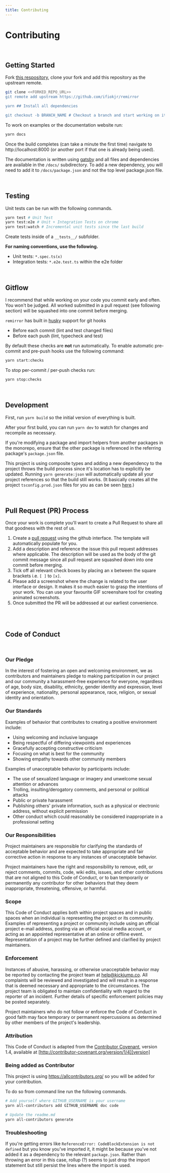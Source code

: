 ```yaml
---
title: Contributing
---
```


# Contributing

<br />

## Getting Started

Fork [this respository][repo], clone your fork and add this repository as the upstream remote.

```bash
git clone <<FORKED_REPO_URL>>
git remote add upstream https://github.com/ifiokjr/remirror

yarn ## Install all dependencies

git checkout -b BRANCH_NAME # Checkout a branch and start working on it
```

To work on examples or the documentation website run:

```bash
yarn docs
```

Once the build completes (can take a minute the first time) navigate to http://localhost:8000 (or another port if that one is already being used).

The documentation is written using [gatsby] and all files and dependencies are available in the `/docs/` subdirectory. To add a new dependency, you will need to add it to `/docs/package.json` and not the top level package.json file.

<br />

## Testing

Unit tests can be run with the following commands.

```bash
yarn test # Unit Test
yarn test:e2e # Unit + Integration Tests on chrome
yarn test:watch # Incremental unit tests since the last build
```

Create tests inside of a `__tests__/` subfolder.

**For naming conventions, use the following.**

- Unit tests: `*.spec.ts(x)`
- Integration tests: `*.e2e.test.ts` within the e2e folder

<br />

## Gitflow

I recommend that while working on your code you commit early and often. You won't be judged. All worked submitted in a pull request (see following section) will be squashed into one commit before merging.

`remirror` has built in [husky] support for git hooks

- Before each commit (lint and test changed files)
- Before each push (lint, typecheck and test)

By default these checks are **not** run automatically. To enable automatic pre-commit and
pre-push hooks use the following command:

```bash
yarn start:checks
```

To stop per-commit / per-push checks run:

```bash
yarn stop:checks
```

<br />

## Development

First, run `yarn build` so the initial version of everything is built.

After your first build, you can run `yarn dev` to watch for changes
and recompile as necessary.

If you're modifying a package and import helpers from another packages in the
monorepo, ensure that the other package is referenced in the referring
package's `package.json` file.

This project is using composite types and adding a new dependency to the
project throws the build process since it's location has to explicitly be
updated. Running `yarn generate:json` will automatically update all your
project references so that the build still works. (It basically creates all
the project `tsconfig.prod.json` files for you as can be seen
[here](https://github.com/ifiokjr/remirror/blob/b096ed1dd3/support/scripts/generate-configs.js#L186-L228).)

<br />

## Pull Request (PR) Process

Once your work is complete you'll want to create a Pull Request to share all that goodness with the rest of us.

1. Create a [pull request](https://help.github.com/en/articles/creating-a-pull-request) using the github interface. The template will automatically populate for you.
2. Add a description and reference the issue this pull request addresses where applicable. The description will be used as the body of the git commit message since all pull request are squashed down into one commit before merging.
3. Tick off all relevant check boxes by placing an x between the square brackets i.e. `[ ]` to `[x]`.
4. Please add a screenshot where the change is related to the user interface or design. It makes it so much easier to grasp the intentions of your work. You can use your favourite GIF screenshare tool for creating animated screenshots.
5. Once submitted the PR will be addressed at our earliest convenience.

<br />

<br />

## Code of Conduct

<br />

### Our Pledge

In the interest of fostering an open and welcoming environment, we as
contributors and maintainers pledge to making participation in our project and
our community a harassment-free experience for everyone, regardless of age, body
size, disability, ethnicity, gender identity and expression, level of experience,
nationality, personal appearance, race, religion, or sexual identity and
orientation.

### Our Standards

Examples of behavior that contributes to creating a positive environment
include:

- Using welcoming and inclusive language
- Being respectful of differing viewpoints and experiences
- Gracefully accepting constructive criticism
- Focusing on what is best for the community
- Showing empathy towards other community members

Examples of unacceptable behavior by participants include:

- The use of sexualized language or imagery and unwelcome sexual attention or
  advances
- Trolling, insulting/derogatory comments, and personal or political attacks
- Public or private harassment
- Publishing others' private information, such as a physical or electronic
  address, without explicit permission
- Other conduct which could reasonably be considered inappropriate in a
  professional setting

### Our Responsibilities

Project maintainers are responsible for clarifying the standards of acceptable
behavior and are expected to take appropriate and fair corrective action in
response to any instances of unacceptable behavior.

Project maintainers have the right and responsibility to remove, edit, or
reject comments, commits, code, wiki edits, issues, and other contributions
that are not aligned to this Code of Conduct, or to ban temporarily or
permanently any contributor for other behaviors that they deem inappropriate,
threatening, offensive, or harmful.

### Scope

This Code of Conduct applies both within project spaces and in public spaces
when an individual is representing the project or its community. Examples of
representing a project or community include using an official project e-mail
address, posting via an official social media account, or acting as an appointed
representative at an online or offline event. Representation of a project may be
further defined and clarified by project maintainers.

### Enforcement

Instances of abusive, harassing, or otherwise unacceptable behavior may be
reported by contacting the project team at help@kickjump.co. All
complaints will be reviewed and investigated and will result in a response that
is deemed necessary and appropriate to the circumstances. The project team is
obligated to maintain confidentiality with regard to the reporter of an incident.
Further details of specific enforcement policies may be posted separately.

Project maintainers who do not follow or enforce the Code of Conduct in good
faith may face temporary or permanent repercussions as determined by other
members of the project's leadership.

### Attribution

This Code of Conduct is adapted from the [Contributor Covenant], version 1.4,
available at [http://contributor-covenant.org/version/1/4][version]

[contributor covenant]: http://contributor-covenant.org
[version]: http://contributor-covenant.org/version/1/4/
[gatsby]: https://www.gatsbyjs.org/
[repo]: https://github.com/ifiokjr/remirror
[husky]: https://github.com/typicode/husky

### Being added as Contributor

This project is using https://allcontributors.org/ so you will be added for your contribution.

To do so from command line run the following commands.

```bash
# Add yourself where GITHUB_USERNAME is your username
yarn all-contributors add GITHUB_USERNAME doc code

# Update the readme.md
yarn all-contributors generate
```

### Troubleshooting

If you're getting errors like `ReferenceError: CodeBlockExtension is not defined` but you know you've imported it, it might be because you've not added it as a dependency to the relevant `package.json`. Rather than throwing an error in this case, rollup (?) seems to just drop the import statement but still persist the lines where the import is used.
